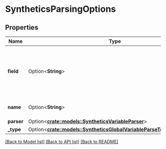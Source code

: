 # SyntheticsParsingOptions

## Properties

Name | Type | Description | Notes
------------ | ------------- | ------------- | -------------
**field** | Option<**String**> | When type is `http_header`, name of the header to use to extract the value. | [optional]
**name** | Option<**String**> | Name of the variable to extract. | [optional]
**parser** | Option<[**crate::models::SyntheticsVariableParser**](SyntheticsVariableParser.md)> |  | [optional]
**_type** | Option<[**crate::models::SyntheticsGlobalVariableParseTestOptionsType**](SyntheticsGlobalVariableParseTestOptionsType.md)> |  | [optional]

[[Back to Model list]](../README.md#documentation-for-models) [[Back to API list]](../README.md#documentation-for-api-endpoints) [[Back to README]](../README.md)


